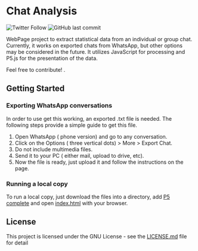 # Chat Analysis
![Twitter Follow](https://img.shields.io/twitter/follow/jos_font.svg?label=Follow&style=social)
![GitHub last commit](https://img.shields.io/github/last-commit/FontyMcPython/Chat_analysis.svg)

WebPage project to extract statistical data from an individual or group chat. Currently, it works on exported chats from WhatsApp, but other options may be considered in the future. It utilizes JavaScript for processing and P5.js for the presentation of the data.

Feel free to contribute!
.
## Getting Started

### Exporting WhatsApp conversations

In order to use get this working, an exported .txt file is needed. The following steps provide a simple guide to get this file.

1. Open WhatsApp ( phone version) and go to any conversation.
2. Click on the Options ( three vertical dots) > More > Export Chat.
3. Do not include multimedia files.
4. Send it to your PC ( either mail, upload to drive, etc).
5. Now the file is ready, just upload it and follow the instructions on the page.

### Running a local copy

To run a local copy, just download the files into a directory, add [P5 complete](https://p5js.org/download/) and open [index.html](index.html) with your browser.

## License

This project is licensed under the GNU License - see the [LICENSE.md](LICENSE.md) file for detail

